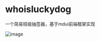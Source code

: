 # whoisluckydog

一个简易班级抽签器，基于mdui前端框架实现

![image](https://github.com/pwxiao/whoisluckydog/assets/39235890/70dd8493-fccf-413a-b7c0-c4db7115ef31)

